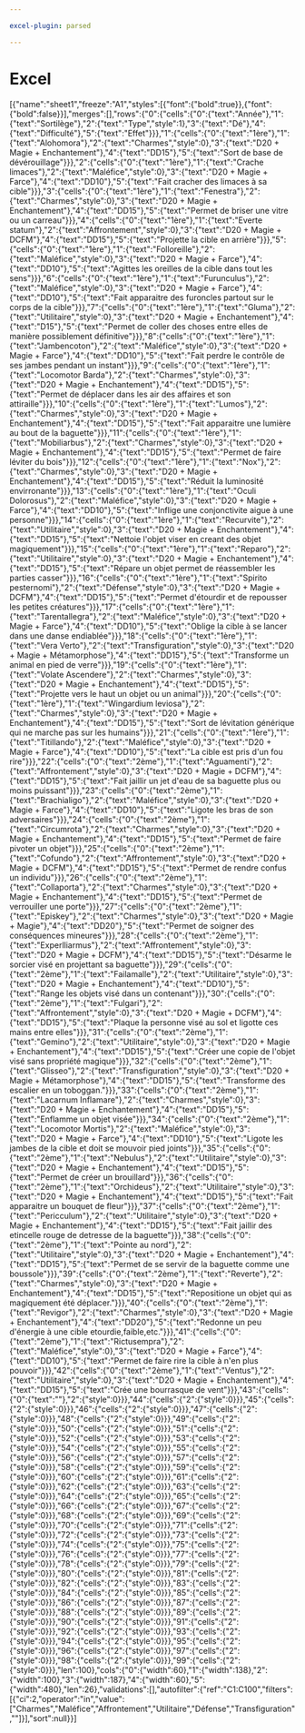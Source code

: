 ```yaml
---

excel-plugin: parsed

---
```



# Excel
[{"name":"sheet1","freeze":"A1","styles":[{"font":{"bold":true}},{"font":{"bold":false}}],"merges":[],"rows":{"0":{"cells":{"0":{"text":"Année"},"1":{"text":"Sortilège"},"2":{"text":"Type","style":1},"3":{"text":"Dé"},"4":{"text":"Difficulté"},"5":{"text":"Effet"}}},"1":{"cells":{"0":{"text":"1ère"},"1":{"text":"Alohomora"},"2":{"text":"Charmes","style":0},"3":{"text":"D20 + Magie + Enchantement"},"4":{"text":"DD15"},"5":{"text":"Sort de base de dévérouillage"}}},"2":{"cells":{"0":{"text":"1ère"},"1":{"text":"Crache limaces"},"2":{"text":"Maléfice","style":0},"3":{"text":"D20 + Magie + Farce"},"4":{"text":"DD10"},"5":{"text":"Fait cracher des limaces à sa cible"}}},"3":{"cells":{"0":{"text":"1ère"},"1":{"text":"Fenestra"},"2":{"text":"Charmes","style":0},"3":{"text":"D20 + Magie + Enchantement"},"4":{"text":"DD15"},"5":{"text":"Permet de briser une vitre ou un carreau"}}},"4":{"cells":{"0":{"text":"1ère"},"1":{"text":"Everte statum"},"2":{"text":"Affrontement","style":0},"3":{"text":"D20 + Magie + DCFM"},"4":{"text":"DD15"},"5":{"text":"Projette la cible en arrière"}}},"5":{"cells":{"0":{"text":"1ère"},"1":{"text":"Folloreille"},"2":{"text":"Maléfice","style":0},"3":{"text":"D20 + Magie + Farce"},"4":{"text":"DD10"},"5":{"text":"Agittes les oreilles de la cible dans tout les sens"}}},"6":{"cells":{"0":{"text":"1ère"},"1":{"text":"Furunculus"},"2":{"text":"Maléfice","style":0},"3":{"text":"D20 + Magie + Farce"},"4":{"text":"DD10"},"5":{"text":"Fait apparaitre des furoncles partout sur le corps de la cible"}}},"7":{"cells":{"0":{"text":"1ère"},"1":{"text":"Gluma"},"2":{"text":"Utilitaire","style":0},"3":{"text":"D20 + Magie + Enchantement"},"4":{"text":"D15"},"5":{"text":"Permet de coller des choses entre elles de manière possiblement définitive"}}},"8":{"cells":{"0":{"text":"1ère"},"1":{"text":"Jambencoton"},"2":{"text":"Maléfice","style":0},"3":{"text":"D20 + Magie + Farce"},"4":{"text":"DD10"},"5":{"text":"Fait perdre le contrôle de ses jambes pendant un instant"}}},"9":{"cells":{"0":{"text":"1ère"},"1":{"text":"Locomotor Barda"},"2":{"text":"Charmes","style":0},"3":{"text":"D20 + Magie + Enchantement"},"4":{"text":"DD15"},"5":{"text":"Permet de déplacer dans les air des affaires et son attiraille"}}},"10":{"cells":{"0":{"text":"1ère"},"1":{"text":"Lumos"},"2":{"text":"Charmes","style":0},"3":{"text":"D20 + Magie + Enchantement"},"4":{"text":"DD15"},"5":{"text":"Fait apparaitre une lumière au bout de la baguette"}}},"11":{"cells":{"0":{"text":"1ère"},"1":{"text":"Mobiliarbus"},"2":{"text":"Charmes","style":0},"3":{"text":"D20 + Magie + Enchantement"},"4":{"text":"DD15"},"5":{"text":"Permet de faire léviter du bois"}}},"12":{"cells":{"0":{"text":"1ère"},"1":{"text":"Nox"},"2":{"text":"Charmes","style":0},"3":{"text":"D20 + Magie + Enchantement"},"4":{"text":"DD15"},"5":{"text":"Réduit la luminosité envirronante"}}},"13":{"cells":{"0":{"text":"1ère"},"1":{"text":"Oculi Dolorosus"},"2":{"text":"Maléfice","style":0},"3":{"text":"D20 + Magie + Farce"},"4":{"text":"DD10"},"5":{"text":"Inflige une conjonctivite aigue à une personne"}}},"14":{"cells":{"0":{"text":"1ère"},"1":{"text":"Recurvite"},"2":{"text":"Utilitaire","style":0},"3":{"text":"D20 + Magie + Enchantement"},"4":{"text":"DD15"},"5":{"text":"Nettoie l'objet viser en creant des objet magiquement"}}},"15":{"cells":{"0":{"text":"1ère"},"1":{"text":"Reparo"},"2":{"text":"Utilitaire","style":0},"3":{"text":"D20 + Magie + Enchantement"},"4":{"text":"DD15"},"5":{"text":"Répare un objet permet de réassembler les parties casser"}}},"16":{"cells":{"0":{"text":"1ère"},"1":{"text":"Spirito pesternomi"},"2":{"text":"Défense","style":0},"3":{"text":"D20 + Magie + DCFM"},"4":{"text":"DD15"},"5":{"text":"Permet d'étourdir et de repousser les petites créatures"}}},"17":{"cells":{"0":{"text":"1ère"},"1":{"text":"Tarentallegra"},"2":{"text":"Maléfice","style":0},"3":{"text":"D20 + Magie + Farce"},"4":{"text":"DD10"},"5":{"text":"Oblige la cible à se lancer dans une danse endiablée"}}},"18":{"cells":{"0":{"text":"1ère"},"1":{"text":"Vera Verto"},"2":{"text":"Transfiguration","style":0},"3":{"text":"D20 + Magie + Métamorphose"},"4":{"text":"DD15"},"5":{"text":"Transforme un animal en pied de verre"}}},"19":{"cells":{"0":{"text":"1ère"},"1":{"text":"Volate Ascendere"},"2":{"text":"Charmes","style":0},"3":{"text":"D20 + Magie + Enchantement"},"4":{"text":"DD15"},"5":{"text":"Projette vers le haut un objet ou un animal"}}},"20":{"cells":{"0":{"text":"1ère"},"1":{"text":"Wingardium leviosa"},"2":{"text":"Charmes","style":0},"3":{"text":"D20 + Magie + Enchantement"},"4":{"text":"DD15"},"5":{"text":"Sort de lévitation générique qui ne marche pas sur les humains"}}},"21":{"cells":{"0":{"text":"1ère"},"1":{"text":"Titillando"},"2":{"text":"Maléfice","style":0},"3":{"text":"D20 + Magie + Farce"},"4":{"text":"DD10"},"5":{"text":"La cible est pris d'un fou rire"}}},"22":{"cells":{"0":{"text":"2ème"},"1":{"text":"Aguamenti"},"2":{"text":"Affrontement","style":0},"3":{"text":"D20 + Magie + DCFM"},"4":{"text":"DD15"},"5":{"text":"Fait jaillir un jet d'eau de sa baguette plus ou moins puissant"}}},"23":{"cells":{"0":{"text":"2ème"},"1":{"text":"Brachialigo"},"2":{"text":"Maléfice","style":0},"3":{"text":"D20 + Magie + Farce"},"4":{"text":"DD10"},"5":{"text":"Ligote les bras de son adversaires"}}},"24":{"cells":{"0":{"text":"2ème"},"1":{"text":"Circumrota"},"2":{"text":"Charmes","style":0},"3":{"text":"D20 + Magie + Enchantement"},"4":{"text":"DD15"},"5":{"text":"Permet de faire pivoter un objet"}}},"25":{"cells":{"0":{"text":"2ème"},"1":{"text":"Cofundo"},"2":{"text":"Affrontement","style":0},"3":{"text":"D20 + Magie + DCFM"},"4":{"text":"DD15"},"5":{"text":"Permet de rendre confus un individu"}}},"26":{"cells":{"0":{"text":"2ème"},"1":{"text":"Collaporta"},"2":{"text":"Charmes","style":0},"3":{"text":"D20 + Magie + Enchantement"},"4":{"text":"DD15"},"5":{"text":"Permet de verrouiller une porte"}}},"27":{"cells":{"0":{"text":"2ème"},"1":{"text":"Episkey"},"2":{"text":"Charmes","style":0},"3":{"text":"D20 + Magie + Magie"},"4":{"text":"DD20"},"5":{"text":"Permet de soigner des conséquences mineures"}}},"28":{"cells":{"0":{"text":"2ème"},"1":{"text":"Experlliarmus"},"2":{"text":"Affrontement","style":0},"3":{"text":"D20 + Magie + DCFM"},"4":{"text":"DD15"},"5":{"text":"Désarme le sorcier visé en projettant sa baguette"}}},"29":{"cells":{"0":{"text":"2ème"},"1":{"text":"Failamalle"},"2":{"text":"Utilitaire","style":0},"3":{"text":"D20 + Magie + Enchantement"},"4":{"text":"DD10"},"5":{"text":"Range les objets visé dans un contenant"}}},"30":{"cells":{"0":{"text":"2ème"},"1":{"text":"Fulgari"},"2":{"text":"Affrontement","style":0},"3":{"text":"D20 + Magie + DCFM"},"4":{"text":"DD15"},"5":{"text":"Plaque la personne visé au sol et ligotte ces mains entre elles"}}},"31":{"cells":{"0":{"text":"2ème"},"1":{"text":"Gemino"},"2":{"text":"Utilitaire","style":0},"3":{"text":"D20 + Magie + Enchantement"},"4":{"text":"DD15"},"5":{"text":"Créer une copie de l'objet visé sans propriété magique"}}},"32":{"cells":{"0":{"text":"2ème"},"1":{"text":"Glisseo"},"2":{"text":"Transfiguration","style":0},"3":{"text":"D20 + Magie + Métamorphose"},"4":{"text":"DD15"},"5":{"text":"Transforme des escalier en un toboggan."}}},"33":{"cells":{"0":{"text":"2ème"},"1":{"text":"Lacarnum Inflamare"},"2":{"text":"Charmes","style":0},"3":{"text":"D20 + Magie + Enchantement"},"4":{"text":"DD15"},"5":{"text":"Enflamme un objet visée"}}},"34":{"cells":{"0":{"text":"2ème"},"1":{"text":"Locomotor Mortis"},"2":{"text":"Maléfice","style":0},"3":{"text":"D20 + Magie + Farce"},"4":{"text":"DD10"},"5":{"text":"Ligote les jambes de la cible et doit se mouvoir pied joints"}}},"35":{"cells":{"0":{"text":"2ème"},"1":{"text":"Nebulus"},"2":{"text":"Utilitaire","style":0},"3":{"text":"D20 + Magie + Enchantement"},"4":{"text":"DD15"},"5":{"text":"Permet de créer un brouillard"}}},"36":{"cells":{"0":{"text":"2ème"},"1":{"text":"Orchideus"},"2":{"text":"Utilitaire","style":0},"3":{"text":"D20 + Magie + Enchantement"},"4":{"text":"DD15"},"5":{"text":"Fait apparaitre un bouquet de fleur"}}},"37":{"cells":{"0":{"text":"2ème"},"1":{"text":"Pericculum"},"2":{"text":"Utilitaire","style":0},"3":{"text":"D20 + Magie + Enchantement"},"4":{"text":"DD15"},"5":{"text":"Fait jaillir des etincelle rouge de detresse de la baguette"}}},"38":{"cells":{"0":{"text":"2ème"},"1":{"text":"Pointe au nord"},"2":{"text":"Utilitaire","style":0},"3":{"text":"D20 + Magie + Enchantement"},"4":{"text":"DD15"},"5":{"text":"Permet de se servir de la baguette comme une boussole"}}},"39":{"cells":{"0":{"text":"2ème"},"1":{"text":"Reverte"},"2":{"text":"Charmes","style":0},"3":{"text":"D20 + Magie + Enchantement"},"4":{"text":"DD15"},"5":{"text":"Repositione un objet qui as magiquement été déplacer."}}},"40":{"cells":{"0":{"text":"2ème"},"1":{"text":"Revigor"},"2":{"text":"Charmes","style":0},"3":{"text":"D20 + Magie + Enchantement"},"4":{"text":"DD20"},"5":{"text":"Redonne un peu d'énergie à une cible etourdie,faible,etc."}}},"41":{"cells":{"0":{"text":"2ème"},"1":{"text":"Rictusempra"},"2":{"text":"Maléfice","style":0},"3":{"text":"D20 + Magie + Farce"},"4":{"text":"DD10"},"5":{"text":"Permet de faire rire la cible à n'en plus pouvoir"}}},"42":{"cells":{"0":{"text":"2ème"},"1":{"text":"Ventus"},"2":{"text":"Utilitaire","style":0},"3":{"text":"D20 + Magie + Enchantement"},"4":{"text":"DD15"},"5":{"text":"Crée une bourrasque de vent"}}},"43":{"cells":{"0":{"text":""},"2":{"style":0}}},"44":{"cells":{"2":{"style":0}}},"45":{"cells":{"2":{"style":0}}},"46":{"cells":{"2":{"style":0}}},"47":{"cells":{"2":{"style":0}}},"48":{"cells":{"2":{"style":0}}},"49":{"cells":{"2":{"style":0}}},"50":{"cells":{"2":{"style":0}}},"51":{"cells":{"2":{"style":0}}},"52":{"cells":{"2":{"style":0}}},"53":{"cells":{"2":{"style":0}}},"54":{"cells":{"2":{"style":0}}},"55":{"cells":{"2":{"style":0}}},"56":{"cells":{"2":{"style":0}}},"57":{"cells":{"2":{"style":0}}},"58":{"cells":{"2":{"style":0}}},"59":{"cells":{"2":{"style":0}}},"60":{"cells":{"2":{"style":0}}},"61":{"cells":{"2":{"style":0}}},"62":{"cells":{"2":{"style":0}}},"63":{"cells":{"2":{"style":0}}},"64":{"cells":{"2":{"style":0}}},"65":{"cells":{"2":{"style":0}}},"66":{"cells":{"2":{"style":0}}},"67":{"cells":{"2":{"style":0}}},"68":{"cells":{"2":{"style":0}}},"69":{"cells":{"2":{"style":0}}},"70":{"cells":{"2":{"style":0}}},"71":{"cells":{"2":{"style":0}}},"72":{"cells":{"2":{"style":0}}},"73":{"cells":{"2":{"style":0}}},"74":{"cells":{"2":{"style":0}}},"75":{"cells":{"2":{"style":0}}},"76":{"cells":{"2":{"style":0}}},"77":{"cells":{"2":{"style":0}}},"78":{"cells":{"2":{"style":0}}},"79":{"cells":{"2":{"style":0}}},"80":{"cells":{"2":{"style":0}}},"81":{"cells":{"2":{"style":0}}},"82":{"cells":{"2":{"style":0}}},"83":{"cells":{"2":{"style":0}}},"84":{"cells":{"2":{"style":0}}},"85":{"cells":{"2":{"style":0}}},"86":{"cells":{"2":{"style":0}}},"87":{"cells":{"2":{"style":0}}},"88":{"cells":{"2":{"style":0}}},"89":{"cells":{"2":{"style":0}}},"90":{"cells":{"2":{"style":0}}},"91":{"cells":{"2":{"style":0}}},"92":{"cells":{"2":{"style":0}}},"93":{"cells":{"2":{"style":0}}},"94":{"cells":{"2":{"style":0}}},"95":{"cells":{"2":{"style":0}}},"96":{"cells":{"2":{"style":0}}},"97":{"cells":{"2":{"style":0}}},"98":{"cells":{"2":{"style":0}}},"99":{"cells":{"2":{"style":0}}},"len":100},"cols":{"0":{"width":60},"1":{"width":138},"2":{"width":100},"3":{"width":187},"4":{"width":60},"5":{"width":480},"len":26},"validations":[],"autofilter":{"ref":"C1:C100","filters":[{"ci":2,"operator":"in","value":["Charmes","Maléfice","Affrontement","Utilitaire","Défense","Transfiguration",""]}],"sort":null}}]